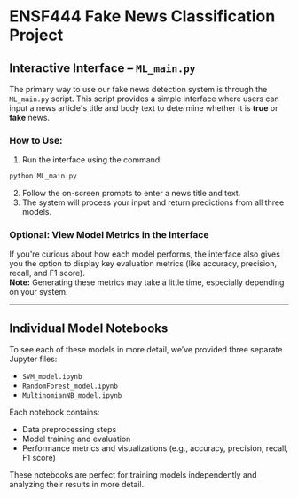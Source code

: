 
# ENSF444 Fake News Classification Project

## Interactive Interface – `ML_main.py`

The primary way to use our fake news detection system is through the `ML_main.py` script. This script provides a simple interface where users can input a news article's title and body text to determine whether it is **true** or **fake** news.

### How to Use:
1. Run the interface using the command:

```bash
python ML_main.py
```

2. Follow the on-screen prompts to enter a news title and text.
3. The system will process your input and return predictions from all three models.

### Optional: View Model Metrics in the Interface
If you're curious about how each model performs, the interface also gives you the option to display key evaluation metrics (like accuracy, precision, recall, and F1 score).  
**Note:** Generating these metrics may take a little time, especially depending on your system.

---

## Individual Model Notebooks

To see each of these models in more detail, we’ve provided three separate Jupyter files:

- `SVM_model.ipynb`
- `RandomForest_model.ipynb`
- `MultinomianNB_model.ipynb`

Each notebook contains:
- Data preprocessing steps  
- Model training and evaluation  
- Performance metrics and visualizations (e.g., accuracy, precision, recall, F1 score)

These notebooks are perfect for training models independently and analyzing their results in more detail.
